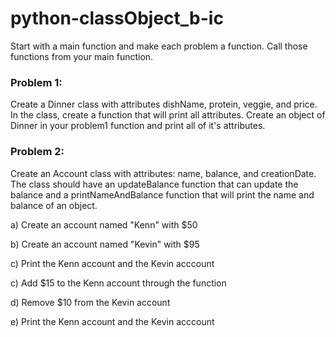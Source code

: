 # python-classObject_b-ic

Start with a main function and make each problem a function. Call those functions from your main function.

### Problem 1:
Create a Dinner class with attributes dishName, protein, veggie, and price. In the class, create a function that will print all attributes. Create an object of Dinner in your problem1 function and print all of it's attributes.

### Problem 2:
Create an Account class with attributes: name, balance, and creationDate. The class should have an updateBalance function that can update the balance and a printNameAndBalance function that will print the name and balance of an object.

a) Create an account named "Kenn" with $50

b) Create an account named "Kevin" with $95

c) Print the Kenn account and the Kevin acccount

c) Add $15 to the Kenn account through the function

d) Remove $10 from the Kevin account

e) Print the Kenn account and the Kevin acccount
